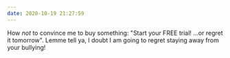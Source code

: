 ```yaml
---
date: 2020-10-19 21:27:59
---
```

How _not_ to convince me to buy something: "Start your FREE trial! ...or regret it tomorrow". Lemme tell ya, I doubt I am going to regret staying away from your bullying!
